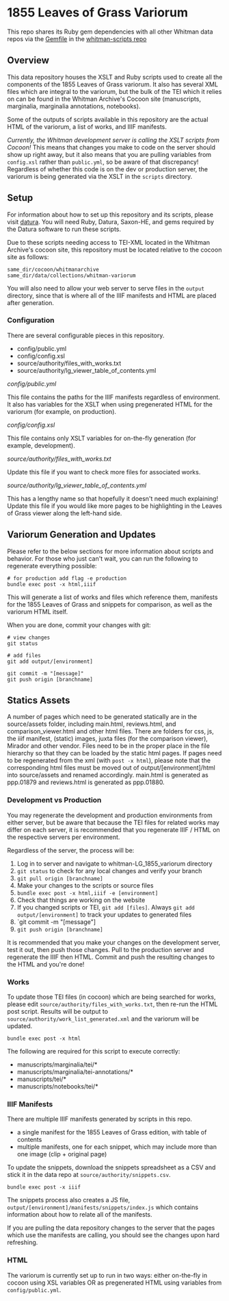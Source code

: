 # 1855 Leaves of Grass Variorum

This repo shares its Ruby gem dependencies with all other Whitman data
repos via the
[Gemfile](https://github.com/whitmanarchive/whitman-scripts/blob/main/Gemfile)
in the [whitman-scripts
repo](https://github.com/whitmanarchive/whitman-scripts)

## Overview

This data repository houses the XSLT and Ruby scripts used to create all the components of the 1855 Leaves of Grass variorum. It also has several XML files which are integral to the variorum, but the bulk of the TEI which it relies on can be found in the Whitman Archive's Cocoon site (manuscripts, marginalia, marginalia annotations, notebooks).

Some of the outputs of scripts available in this repository are the actual HTML of the variorum, a list of works, and IIIF manifests.

*Currently, the Whitman development server is calling the XSLT scripts from Cocoon!*  This means that changes you make to code on the server should show up right away, but it also means that you are pulling variables from `config.xsl` rather than `public.yml`, so be aware of that discrepancy! Regardless of whether this code is on the dev or production server, the variorum is being generated via the XSLT in the `scripts` directory.

## Setup

For information about how to set up this repository and its scripts, please visit [datura](https://github.com/CDRH/datura).  You will need Ruby, Datura, Saxon-HE, and gems required by the Datura software to run these scripts.

Due to these scripts needing access to TEI-XML located in the Whitman Archive's cocoon site, this repository must be located relative to the cocoon site as follows:

```
same_dir/cocoon/whitmanarchive
same_dir/data/collections/whitman-variorum
```

You will also need to allow your web server to serve files in the `output` directory, since that is where all of the IIIF manifests and HTML are placed after generation.

### Configuration

There are several configurable pieces in this repository.

- config/public.yml
- config/config.xsl
- source/authority/files_with_works.txt
- source/authority/lg_viewer_table_of_contents.yml

*config/public.yml*

This file contains the paths for the IIIF manifests regardless of environment.  It also has variables for the XSLT when using pregenerated HTML for the variorum (for example, on production).

*config/config.xsl*

This file contains only XSLT variables for on-the-fly generation (for example, development).

*source/authority/files_with_works.txt*

Update this file if you want to check more files for associated works.

*source/authority/lg_viewer_table_of_contents.yml*

This has a lengthy name so that hopefully it doesn't need much explaining!  Update this file if you would like more pages to be highlighting in the Leaves of Grass viewer along the left-hand side.

## Variorum Generation and Updates

Please refer to the below sections for more information about scripts and behavior. For those who just can't wait, you can run the following to regenerate everything possible:

```
# for production add flag -e production
bundle exec post -x html,iiif
```

This will generate a list of works and files which reference them, manifests for the 1855 Leaves of Grass and snippets for comparison, as well as the variorum HTML itself.

When you are done, commit your changes with git:

```
# view changes
git status

# add files
git add output/[environment]

git commit -m "[message]"
git push origin [branchname]
```

## Statics Assets

A number of pages which need to be generated statically are in the source/assets folder, including main.html, reviews.html, and comparison_viewer.html and other html files. There are folders for css, js, the iiif manifest, (static) images, juxta files (for the comparison viewer), Mirador and other vendor. Files need to be in the proper place in the file hierarchy so that they can be loaded by the static html pages. If pages need to be regenerated from the xml (with `post -x html`), please note that the corresponding html files must be moved out of output/[environment]/html into source/assets and renamed accordingly. main.html is generated as ppp.01879 and reviews.html is generated as ppp.01880.

### Development vs Production

You may regenerate the development and production environments from either server, but be aware that because the TEI files for related works may differ on each server, it is recommended that you regenerate IIIF / HTML on the respective servers per environment.

Regardless of the server, the process will be:

1. Log in to server and navigate to whitman-LG_1855_variorum directory
2. `git status` to check for any local changes and verify your branch
3. `git pull origin [branchname]`
4. Make your changes to the scripts or source files
5. `bundle exec post -x html,iiif -e [environment]`
6. Check that things are working on the website
7. If you changed scripts or TEI, `git add [files]`. Always `git add output/[environment]` to track your updates to generated files
8. `git commit -m "[message"]
9. `git push origin [branchname]`

It is recommended that you make your changes on the development server, test it out, then push those changes.  Pull to the production server and regenerate the IIIF then HTML.  Commit and push the resulting changes to the HTML and you're done!

### Works

To update those TEI files (in cocoon) which are being searched for works, please edit `source/authority/files_with_works.txt`, then re-run the HTML post script. Results will be output to `source/authority/work_list_generated.xml` and the variorum will be updated.

`bundle exec post -x html`

The following are required for this script to execute correctly:

- manuscripts/marginalia/tei/*
- manuscripts/marginalia/tei-annotations/*
- manuscripts/tei/*
- manuscripts/notebooks/tei/*

### IIIF Manifests

There are multiple IIIF manifests generated by scripts in this repo.

- a single manifest for the 1855 Leaves of Grass edition, with table of contents
- multiple manifests, one for each snippet, which may include more than one image (clip + original page)

To update the snippets, download the snippets spreadsheet as a CSV and stick it in the data repo at `source/authority/snippets.csv`.

```
bundle exec post -x iiif
```

The snippets process also creates a JS file, `output/[environment]/manifests/snippets/index.js` which contains information about how to relate all of the manifests.

If you are pulling the data repository changes to the server that the pages which use the manifests are calling, you should see the changes upon hard refreshing.

### HTML

The variorum is currently set up to run in two ways:  either on-the-fly in cocoon using XSL variables OR as pregenerated HTML using variables from `config/public.yml`.
